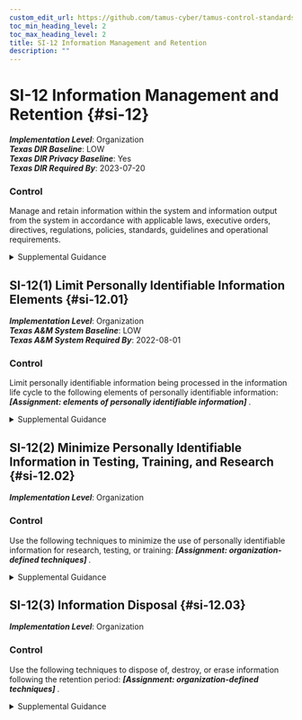 ```yaml
---
custom_edit_url: https://github.com/tamus-cyber/tamus-control-standards/tree/main/content/tamus.edu/TAMUS_profile.yaml
toc_min_heading_level: 2
toc_max_heading_level: 2
title: SI-12 Information Management and Retention
description: ""
---
```


# SI-12 Information Management and Retention {#si-12}

_**Implementation Level**_: Organization\
_**Texas DIR Baseline**_: LOW\
_**Texas DIR Privacy Baseline**_: Yes\
_**Texas DIR Required By**_: 2023-07-20

### Control

Manage and retain information within the system and information output from the system in accordance with applicable laws, executive orders, directives, regulations, policies, standards, guidelines and operational requirements.


<details><summary>Supplemental Guidance</summary>Information management and retention requirements cover the full life cycle of information, in some cases extending beyond system disposal. Information to be retained may also include policies, procedures, plans, reports, data output from control implementation, and other types of administrative information. The National Archives and Records Administration (NARA) provides federal policy and guidance on records retention and schedules. If organizations have a records management office, consider coordinating with records management personnel. Records produced from the output of implemented controls that may require management and retention include, but are not limited to: All XX-1, [AC-6(9)](/catalog/ac/ac-06#ac-06.09), [AT-4](/catalog/at/at-04), [AU-12](/catalog/au/au-12), [CA-2](/catalog/ca/ca-02), [CA-3](/catalog/ca/ca-03), [CA-5](/catalog/ca/ca-05), [CA-6](/catalog/ca/ca-06), [CA-7](/catalog/ca/ca-07), [CA-8](/catalog/ca/ca-08), [CA-9](/catalog/ca/ca-09), [CM-2](/catalog/cm/cm-02), [CM-3](/catalog/cm/cm-03), [CM-4](/catalog/cm/cm-04), [CM-6](/catalog/cm/cm-06), [CM-8](/catalog/cm/cm-08), [CM-9](/catalog/cm/cm-09), [CM-12](/catalog/cm/cm-12), [CM-13](/catalog/cm/cm-13), [CP-2](/catalog/cp/cp-02), [IR-6](/catalog/ir/ir-06), [IR-8](/catalog/ir/ir-08), [MA-2](/catalog/ma/ma-02), [MA-4](/catalog/ma/ma-04), [PE-2](/catalog/pe/pe-02), [PE-8](/catalog/pe/pe-08), [PE-16](/catalog/pe/pe-16), [PE-17](/catalog/pe/pe-17), [PL-2](/catalog/pl/pl-02), [PL-4](/catalog/pl/pl-04), [PL-7](/catalog/pl/pl-07), [PL-8](/catalog/pl/pl-08), [PM-5](/catalog/pm/pm-05), [PM-8](/catalog/pm/pm-08), [PM-9](/catalog/pm/pm-09), [PM-18](/catalog/pm/pm-18), [PM-21](/catalog/pm/pm-21), [PM-27](/catalog/pm/pm-27), [PM-28](/catalog/pm/pm-28), [PM-30](/catalog/pm/pm-30), [PM-31](/catalog/pm/pm-31), [PS-2](/catalog/ps/ps-02), [PS-6](/catalog/ps/ps-06), [PS-7](/catalog/ps/ps-07), [PT-2](/catalog/pt/pt-02), [PT-3](/catalog/pt/pt-03), [PT-7](/catalog/pt/pt-07), [RA-2](/catalog/ra/ra-02), [RA-3](/catalog/ra/ra-03), [RA-5](/catalog/ra/ra-05), [RA-8](/catalog/ra/ra-08), [SA-4](/catalog/sa/sa-04), [SA-5](/catalog/sa/sa-05), [SA-8](/catalog/sa/sa-08), [SA-10](/catalog/sa/sa-10), [SI-4](/catalog/si/si-04), [SR-2](/catalog/sr/sr-02), [SR-4](/catalog/sr/sr-04), [SR-8](/catalog/sr/sr-08).</details>


## SI-12(1) Limit Personally Identifiable Information Elements {#si-12.01}

_**Implementation Level**_: Organization\
_**Texas A&M System Baseline**_: LOW\
_**Texas A&M System Required By**_: 2022-08-01

### Control

Limit personally identifiable information being processed in the information life cycle to the following elements of personally identifiable information: <strong title="si-12.01_odp"> <em>[Assignment: elements of personally identifiable information]</em> </strong>.


<details><summary>Supplemental Guidance</summary>Limiting the use of personally identifiable information throughout the information life cycle when the information is not needed for operational purposes helps to reduce the level of privacy risk created by a system. The information life cycle includes information creation, collection, use, processing, storage, maintenance, dissemination, disclosure, and disposition. Risk assessments as well as applicable laws, regulations, and policies can provide useful inputs to determining which elements of personally identifiable information may create risk.</details>


## SI-12(2) Minimize Personally Identifiable Information in Testing, Training, and Research {#si-12.02}

_**Implementation Level**_: Organization

### Control

Use the following techniques to minimize the use of personally identifiable information for research, testing, or training: <strong title="si-12.2_prm_1"> <em>[Assignment: organization-defined techniques]</em> </strong>.


<details><summary>Supplemental Guidance</summary>Organizations can minimize the risk to an individual’s privacy by employing techniques such as de-identification or synthetic data. Limiting the use of personally identifiable information throughout the information life cycle when the information is not needed for research, testing, or training helps reduce the level of privacy risk created by a system. Risk assessments as well as applicable laws, regulations, and policies can provide useful inputs to determining the techniques to use and when to use them.</details>


## SI-12(3) Information Disposal {#si-12.03}

_**Implementation Level**_: Organization

### Control

Use the following techniques to dispose of, destroy, or erase information following the retention period: <strong title="si-12.3_prm_1"> <em>[Assignment: organization-defined techniques]</em> </strong>.


<details><summary>Supplemental Guidance</summary>Organizations can minimize both security and privacy risks by disposing of information when it is no longer needed. The disposal or destruction of information applies to originals as well as copies and archived records, including system logs that may contain personally identifiable information.</details>
